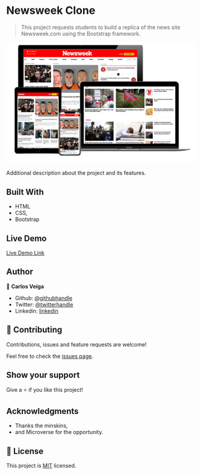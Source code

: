 # Newsweek Clone

> This project requests students to build a replica of the news site Newsweek.com using the Bootstrap framework.

![screenshot](./app_screenshot.png)

Additional description about the project and its features.

## Built With

- HTML
- CSS,
- Bootstrap

## Live Demo

[Live Demo Link](https://raw.githack.com/wrakc/newsweek-clone/feature/index.html)


## Author

👤 **Carlos Veiga**

- Github: [@githubhandle](https://github.com/wrakc)
- Twitter: [@twitterhandle](https://twitter.com/carlosveig)
- Linkedin: [linkedin](https://linkedin.com/chveiga)

## 🤝 Contributing

Contributions, issues and feature requests are welcome!

Feel free to check the [issues page](issues/).

## Show your support

Give a ⭐️ if you like this project!

## Acknowledgments

- Thanks the minskins,
- and Microverse for the opportunity.

## 📝 License

This project is [MIT](lic.url) licensed.
